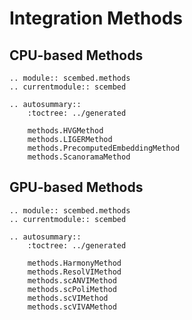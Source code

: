 # Integration Methods

## CPU-based Methods

```{eval-rst}
.. module:: scembed.methods
.. currentmodule:: scembed

.. autosummary::
    :toctree: ../generated

    methods.HVGMethod
    methods.LIGERMethod
    methods.PrecomputedEmbeddingMethod
    methods.ScanoramaMethod
```

## GPU-based Methods

```{eval-rst}
.. module:: scembed.methods
.. currentmodule:: scembed

.. autosummary::
    :toctree: ../generated

    methods.HarmonyMethod
    methods.ResolVIMethod
    methods.scANVIMethod
    methods.scPoliMethod
    methods.scVIMethod
    methods.scVIVAMethod
```

